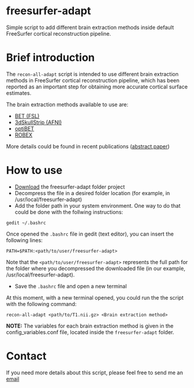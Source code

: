 # freesurfer-adapt
Simple script to add different brain extraction methods inside default FreeSurfer cortical reconstruction pipeline.


# Brief introduction

The ``recon-all-adapt`` script is intended to use different brain extraction methods in FreeSurfer cortical reconstruction pipeline, which has been reported as an important step for obtaining more accurate cortical surface estimates.

The brain extraction methods available to use are:
* [BET (FSL)](http://fsl.fmrib.ox.ac.uk/fsl/fslwiki/BET)
* [3dSkullStrip (AFNI)](https://afni.nimh.nih.gov/pub/dist/doc/program_help/3dSkullStrip.html)
* [optiBET](https://montilab.psych.ucla.edu/fmri-wiki/optibet/)
* [ROBEX](https://www.nitrc.org/projects/robex/)

More details could be found in recent publications ([abstract](),[paper]())

# How to use
* [Download](https://github.com/acsenrafilho/freesurfer-adapt/archive/master.zip) the freesurfer-adapt folder project
* Decompress the file in a desired folder location (for example, in /usr/local/freesurfer-adapt)
* Add the folder path in your system environment. One way to do that could be done with the follwing instructions:

```
gedit ~/.bashrc
```
Once opened the ``.bashrc`` file in gedit (text editor), you can insert the following lines:

```
PATH=$PATH:<path/to/user/freesurfer-adapt>
```
Note that the ``<path/to/user/freesurfer-adapt>`` represents the full path for the folder where you decompressed the downloaded file (in our example, /usr/local/freesurfer-adapt).

* Save the ``.bashrc`` file and open a new terminal

At this moment, with a new terminal opened, you could run the the script with the following command:

```
recon-all-adapt <path/to/T1.nii.gz> <Brain extraction method>
```
**NOTE:** The variables for each brain extraction method is given in the config_variables.conf file, located inside the ``freesurfer-adapt`` folder.

# Contact

If you need more details about this script, please feel free to send me an [email](mailto:acsenrafilho@gmail.com)
